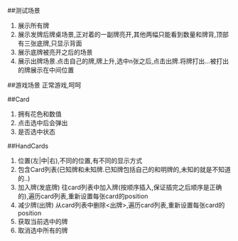 ##测试场景
1.  展示所有牌
2.  展示发牌后牌桌场景,正对着的一副牌亮开,其他两幅只能看到数量和牌背,顶部有三张底牌,只显示背面
3.  展示底牌被亮开之后的场景
4.  展示出牌场景.点击自己的牌,牌上升,选中n张之后,点击出牌.将牌打出...被打出的牌展示在中间位置

##游戏场景
正常游戏,呵呵


##Card

1.  拥有花色和数值
2.  点击选中后会弹出
3.  是否选中状态

##HandCards
1.  位置(左|中|右),不同的位置,有不同的显示方式
2.  包含Card列表(已知牌和未知牌.已知牌包括自己的和明牌的,未知的就是不知道的..)
3.  加入牌(发底牌)
    往card列表中加入牌(按顺序插入,保证插完之后顺序是正确的),遍历card列表,重新设置每张card的position
4.  减少牌(出牌)
    从card列表中删除<出牌>,遍历card列表,重新设置每张card的position
5.  获取当前选中的牌
6.  取消选中所有的牌